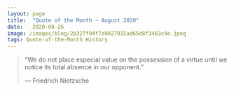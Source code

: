 ```yaml
---
layout:	page
title:	"Quote of the Month — August 2020"
date:	2020-08-26
image: /images/blog/2b327f94f7a9027915ad65d8f3463c4e.jpeg
tags: Quote-of-the-Month History
---
```


  
> “We do not place especial value on the possession of a virtue until we notice its total absence in our opponent.”
> 
> — Friedrich Nietzsche

